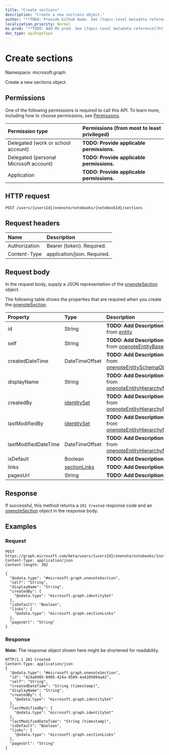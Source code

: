 ```yaml
---
title: "Create sections"
description: "Create a new sections object."
author: "**TODO: Provide Github Name. See [topic-level metadata reference](https://msgo.azurewebsites.net/add/document/guidelines/metadata.html#topic-level-metadata)**"
localization_priority: Normal
ms.prod: "**TODO: Add MS prod. See [topic-level metadata reference](https://msgo.azurewebsites.net/add/document/guidelines/metadata.html#topic-level-metadata)**"
doc_type: apiPageType
---
```


# Create sections

Namespace: microsoft.graph

Create a new sections object.

## Permissions
One of the following permissions is required to call this API. To learn more, including how to choose permissions, see [Permissions](/concepts/permissions-reference.md).

|Permission type|Permissions (from most to least privileged)|
|:---|:---|
|Delegated (work or school account)|**TODO: Provide applicable permissions.**|
|Delegated (personal Microsoft account)|**TODO: Provide applicable permissions.**|
|Application|**TODO: Provide applicable permissions.**|

## HTTP request

<!-- {
  "blockType": "ignored"
}
-->
``` http
POST /users/{usersId}/onenote/notebooks/{notebookId}/sections
```

## Request headers
|Name|Description|
|:---|:---|
|Authorization|Bearer {token}. Required.|
|Content-Type|application/json. Required.|

## Request body
In the request body, supply a JSON representation of the [onenoteSection](../resources/onenotesection.md) object.

The following table shows the properties that are required when you create the [onenoteSection](../resources/onenotesection.md).

|Property|Type|Description|
|:---|:---|:---|
|id|String|**TODO: Add Description** Inherited from [entity](../resources/entity.md)|
|self|String|**TODO: Add Description** Inherited from [onenoteEntityBaseModel](../resources/onenoteentitybasemodel.md)|
|createdDateTime|DateTimeOffset|**TODO: Add Description** Inherited from [onenoteEntitySchemaObjectModel](../resources/onenoteentityschemaobjectmodel.md)|
|displayName|String|**TODO: Add Description** Inherited from [onenoteEntityHierarchyModel](../resources/onenoteentityhierarchymodel.md)|
|createdBy|[identitySet](../resources/identityset.md)|**TODO: Add Description** Inherited from [onenoteEntityHierarchyModel](../resources/onenoteentityhierarchymodel.md)|
|lastModifiedBy|[identitySet](../resources/identityset.md)|**TODO: Add Description** Inherited from [onenoteEntityHierarchyModel](../resources/onenoteentityhierarchymodel.md)|
|lastModifiedDateTime|DateTimeOffset|**TODO: Add Description** Inherited from [onenoteEntityHierarchyModel](../resources/onenoteentityhierarchymodel.md)|
|isDefault|Boolean|**TODO: Add Description**|
|links|[sectionLinks](../resources/sectionlinks.md)|**TODO: Add Description**|
|pagesUrl|String|**TODO: Add Description**|



## Response

If successful, this method returns a `201 Created` response code and an [onenoteSection](../resources/onenotesection.md) object in the response body.

## Examples

### Request
<!-- {
  "blockType": "request",
  "name": "create_onenotesection_from_"
}
-->
``` http
POST https://graph.microsoft.com/beta/users/{usersId}/onenote/notebooks/{notebookId}/sections
Content-Type: application/json
Content-length: 302

{
  "@odata.type": "#microsoft.graph.onenoteSection",
  "self": "String",
  "displayName": "String",
  "createdBy": {
    "@odata.type": "microsoft.graph.identitySet"
  },
  "isDefault": "Boolean",
  "links": {
    "@odata.type": "microsoft.graph.sectionLinks"
  },
  "pagesUrl": "String"
}
```

### Response
**Note:** The response object shown here might be shortened for readability.
<!-- {
  "blockType": "response",
  "truncated": true,
  "@odata.type": "microsoft.graph.onenotesection"
}
-->
``` http
HTTP/1.1 201 Created
Content-Type: application/json
{
  "@odata.type": "#microsoft.graph.onenoteSection",
  "id": "424a8905-8905-424a-0589-4a4205894a42",
  "self": "String",
  "createdDateTime": "String (timestamp)",
  "displayName": "String",
  "createdBy": {
    "@odata.type": "microsoft.graph.identitySet"
  },
  "lastModifiedBy": {
    "@odata.type": "microsoft.graph.identitySet"
  },
  "lastModifiedDateTime": "String (timestamp)",
  "isDefault": "Boolean",
  "links": {
    "@odata.type": "microsoft.graph.sectionLinks"
  },
  "pagesUrl": "String"
}
```

